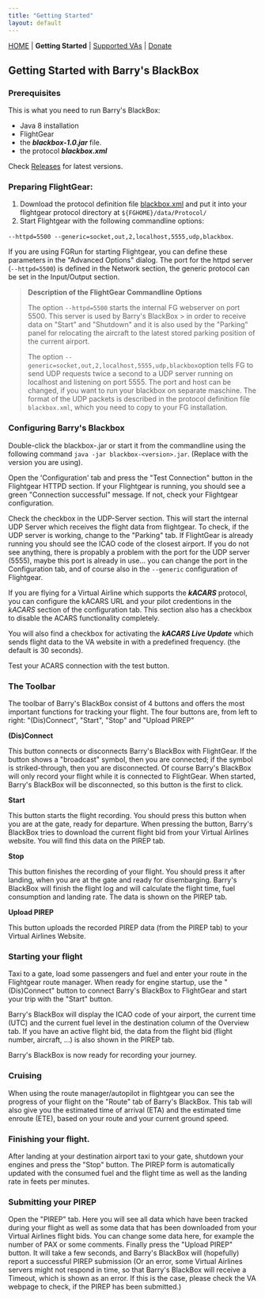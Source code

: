 ```yaml
---
title: "Getting Started"
layout: default
---
```


[HOME](.) | **Getting Started** | [Supported VAs](./supported-virtual-airlines) | [Donate](./donate)

## Getting Started with Barry's BlackBox

### Prerequisites

This is what you need to run Barry's BlackBox:

- Java 8 installation
- FlightGear
- the ***blackbox-1.0.jar*** file.
- the protocol ***blackbox.xml***

Check [Releases](https://github.com/barryballantines/BarrysBlackBox/releases) for latest versions.

### Preparing FlightGear:

1. Download the protocol definition file [blackbox.xml](https://raw.githubusercontent.com/barryballantines/BarrysBlackBox/master/src/main/resources/Protocol/blackbox.xml) and put it into your flightgear protocol directory at `${FGHOME}/data/Protocol/`
2. Start Flightgear with the following commandline options:
  
 `--httpd=5500 --generic=socket,out,2,localhost,5555,udp,blackbox`. 

If you are using FGRun for starting Flightgear, you can define these parameters in the "Advanced Options" dialog. 
The port for the httpd server (`--httpd=5500`) is defined in the Network section, the generic protocol can be set 
in the Input/Output section.

> **Description of the FlightGear Commandline Options**
> 
> The option `--httpd=5500` starts the internal FG webserver on port 5500. This server is used by Barry's BlackBox > in order to receive data on "Start" and "Shutdown" and it is also used by the "Parking" panel for relocating the
> aircraft to the latest stored parking position of the current airport.
>
> The option `--generic=socket,out,2,localhost,5555,udp,blackbox`option tells FG to send UDP requests twice a second
> to a UDP server running on localhost and listening on port 5555. The port and host can be changed, if you want 
> to run your blackbox on separate maschine. The format of the UDP packets is described in
> the protocol definition file `blackbox.xml`, which you need to copy to your FG installation.

 
### Configuring Barry's Blackbox

Double-click the blackbox-<version>.jar or start it from the commandline using the following command 
`java -jar blackbox-<version>.jar`. (Replace <version> with the version you are using).

Open the 'Configuration' tab and press the "Test Connection" button in the Flightgear HTTPD section. 
If your Flightgear is running, you should see a green "Connection successful" message. If not, check your
Flightgear configuration.

Check the checkbox in the UDP-Server section. This will start the internal UDP Server which receives the flight 
data from flightgear. To check, if the UDP server is working, change to the "Parking" tab. If FlightGear is already 
running you should see the ICAO code of the closest airport. If you do not see anything, there is propably a problem 
with the port for the UDP server (5555), maybe this port is already in use... you can change the port in the 
Configuration tab, and of course also in the `--generic` configuration of Flightgear.

If you are flying for a Virtual Airline which supports the ***kACARS*** protocol, you can configure the kACARS URL and
your pilot credentions in the *kACARS* section of the configuration tab. This section also has a checkbox to disable 
the ACARS functionality completely.

You will also find a checkbox for activating the ***kACARS Live Update*** which sends flight data to the VA website in 
with a predefined frequency. (the default is 30 seconds).

Test your ACARS connection with the test button.

### The Toolbar

The toolbar of Barry's BlackBox consist of 4 buttons and offers the most important functions for tracking your flight. The four buttons are, from left to right: "(Dis)Connect", "Start", "Stop" and "Upload PIREP"

**(Dis)Connect**

This button connects or disconnects Barry's BlackBox with FlightGear. If the button shows a "broadcast" symbol, then you are connected; if the symbol is striked-through, then you are disconnected. Of course Barry's BlackBox will only record your flight while it is connected to FlightGear. When started, Barry's BlackBox will be disconnected, so this button is the first to click.

**Start**

This button starts the flight recording. You should press this button when you are at the gate, ready for departure. When pressing the button, Barry's BlackBox tries to download the current flight bid from your Virtual Airlines website. You will find this data on the PIREP tab.

**Stop**

This button finishes the recording of your flight. You should press it after landing, when you are at the gate and ready for disembarging. Barry's BlackBox will finish the flight log and will calculate the flight time, fuel consumption and landing rate. The data is shown on the PIREP tab.

**Upload PIREP**

This button uploads the recorded PIREP data (from the PIREP tab) to your Virtual Airlines Website. 


### Starting your flight

Taxi to a gate, load some passengers and fuel and enter your route in the Flightgear route manager. When ready 
for engine startup, use the "(Dis)Connect" button to connect Barry's BlackBox to FlightGear and start your trip with the "Start" button. 

Barry's BlackBox will display the ICAO code of your airport, the current time (UTC) and the current fuel level in the destination column of the Overview tab. If you have an active flight bid, the data from the flight bid (flight number, aircraft, ...) is also shown in the PIREP tab.

Barry's BlackBox is now ready for recording your journey.

### Cruising

When using the route manager/autopilot in flightgear you can see the progress of your flight on the "Route" tab of 
Barry's BlackBox. This tab will also give you the estimated time of arrival (ETA) and the estimated time enroute 
(ETE), based on your route and your current ground speed.

### Finishing your flight.

After landing at your destination airport taxi to your gate, shutdown your engines and press the "Stop" button. 
The PIREP form is automatically updated with the consumed fuel and the flight time as well as the landing rate in 
feets per minutes.

### Submitting your PIREP

Open the "PIREP" tab. Here you will see all data which have been tracked during your flight as well as some data that
has been downloaded from your Virtual Airlines flight bids. You can change some data here, for example the number of 
PAX or some comments. Finally press the "Upload PIREP" button. It will take a few seconds, and Barry's BlackBox will 
(hopefully) report a successful PIREP submission (Or an error, some Virtual Airlines servers might not respond in time,
so that Barry's BlackBox will receive a Timeout, which is shown as an error. If this is the case, please check the 
VA webpage to check, if the PIREP has been submitted.)
